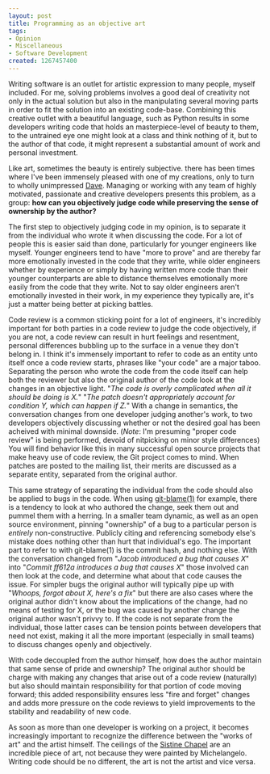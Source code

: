 ```yaml
--- 
layout: post
title: Programming as an objective art
tags: 
- Opinion
- Miscellaneous
- Software Development
created: 1267457400
---
```

Writing software is an outlet for artistic expression to many people, myself included.
For me, solving problems involves a good deal of creativity not only in the actual solution
but also in the manipulating several moving parts in order to fit the solution into an
existing code-base. Combining this creative outlet with a beautiful language, such as Python
results in some developers writing code that holds an masterpiece-level of beauty to them,
to the untrained eye one might look at a class and think nothing of it, but to the author of
that code, it might represent a substantial amount of work and personal investment.

Like art, sometimes the beauty is entirely subjective. there has been times where I've been
immensely pleased with one of my creations, only to turn to wholly unimpressed <a id="aptureLink_0iGpof5YL6" href="http://twitter.com/stuffonfire">Dave</a>. Managing
or working with any team of highly motivated, passionate and creative developers presents this
problem, as a group: **how can you objectively judge code while preserving the sense of ownership by
the author?**
<!--break-->
The first step to objectively judging code in my opinion, is to separate it from the individual
who wrote it when discussing the code. For a lot of people this is easier said than done, particularly
for younger engineers like myself. Younger engineers tend to have "more to prove" and are thereby
far more emotionally invested in the code that they write, while older engineers whether by experience
or simply by having written more code than their younger counterparts are able to distance themselves
emotionally more easily from the code that they write. Not to say older engineers aren't emotionally
invested in their work, in my experience they typically are, it's just a matter being better at picking battles.

Code review is a common sticking point for a lot of engineers, it's incredibly important for both
parties in a code review to judge the code objectively, if you are not, a code review can result in
hurt feelings and resentment, personal differences bubbling up to the surface in a venue they don't belong in. I think it's immensely important to refer to code as an entity unto itself
once a code review starts, phrases like "your code" are a major taboo. Separating the person who wrote
the code from the code itself can help both the reviewer but also the original author of the code
look at the changes in an objective light. "*The code is overly complicated when all it should be doing
is X.*" "*The patch doesn't appropriately account for condition Y, which can happen if Z.*" With a change
in semantics, the conversation changes from one developer judging another's work, to two developers
objectively discussing whether or not the desired goal has been acheived with minimal downside.
(*Note*: I'm presuming "proper code review" is being performed, devoid of nitpicking on minor style
differences) You will find behavior like this in many successful open source projects that make
heavy use of code review, the Git project comes to mind. When patches are posted to the mailing list,
their merits are discussed as a separate entity, separated from the original author.

This same strategy of separating the individual from the code should also be applied to bugs in the code.
When using <a id="aptureLink_BRxnybEToo" href="http://www.kernel.org/pub/software/scm/git/docs/git-blame.html">git-blame(1)</a> for example, there is a tendency to look at who authored the change, seek them
out and pummel them with a herring. In a smaller team dynamic, as well as an open source environment,
pinning "ownership" of a bug to a particular person is *entirely* non-constructive. Publicly citing
and referencing somebody else's mistake does nothing other than hurt that individual's ego. The
important part to refer to with git-blame(1) is the commit hash, and nothing else. With the conversation
changed from "*Jacob introduced a bug that causes X*" into "*Commit ff612a introduces a bug that causes X*"
those involved can then look at the code, and determine what about that code causes the issue. For
simpler bugs the original author will typically pipe up with "*Whoops, forgot about X, here's a fix*" but
there are also cases where the original author didn't know about the implications of the change, had
no means of testing for X, or the bug was caused by another change the original author wasn't privvy to. If the code is not separate from the individual, those latter cases can be tension points between developers that need not exist, making it all the more important (especially in small teams) to discuss changes openly and objectively.


With code decoupled from the author himself, how does the author maintain that same sense of pride
and ownership? The original author should be charge with making any changes that arise out of a
code review (naturally) but also should maintain responsibility for that portion of code moving
forward; this added responsibility ensures less "fire and forget" changes and adds more pressure on the
code reviews to yield improvements to the stability and readability of new code.

As soon as more than one developer is working on a project, it becomes increasingly important to recognize the difference between the "works of art" and the artist himself. The ceilings of the <a id="aptureLink_C8Ludq175A" href="http://en.wikipedia.org/wiki/Sistine%20Chapel%20ceiling">Sistine Chapel</a> are an incredible piece of art, not because they were painted by Michelangelo. Writing code should be no different, the art is not the artist and vice versa.

